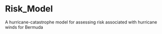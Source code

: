 # Risk_Model
A hurricane-catastrophe model for assessing risk associated with hurricane winds for Bermuda
